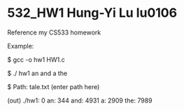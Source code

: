 # 532_HW1    Hung-Yi Lu    lu0106

Reference my CS533 homework


Example:

$ gcc -o hw1 HW1.c

$ ./ hw1 an and a the

$ Path: tale.txt  (enter path here)

(out)
./hw1:   0
an:   344
and:   4931
a:   2909
the:   7989
